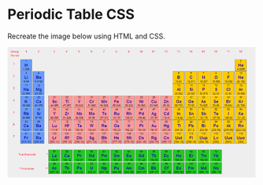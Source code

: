 # Periodic Table CSS 

Recreate the image below using HTML and CSS. 

![Image to recreate](periodic-table.bmp)
